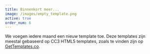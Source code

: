 ```yaml
---
title: Binnenkort meer...
image: /images/empty_template.png
active: true
order_num: 6
---
```


We voegen iedere maand een nieuw template toe. Deze templates zijn meestal gebaseerd op CC3 HTML5 templates, zoals te vinden zijn op [GetTemplates.co](http://GetTemplates.co).